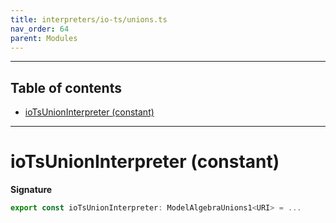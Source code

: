 ```yaml
---
title: interpreters/io-ts/unions.ts
nav_order: 64
parent: Modules
---
```


---

<h2 class="text-delta">Table of contents</h2>

- [ioTsUnionInterpreter (constant)](#iotsunioninterpreter-constant)

---

# ioTsUnionInterpreter (constant)

**Signature**

```ts
export const ioTsUnionInterpreter: ModelAlgebraUnions1<URI> = ...
```
